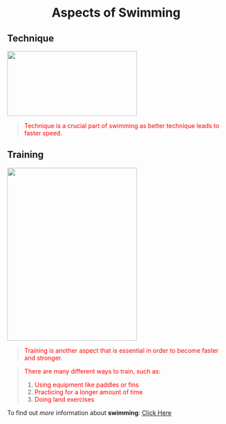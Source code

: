# <center> Aspects of Swimming </center>

## Technique
<img src="https://d32ydbgkw6ghe6.cloudfront.net/production/uploads/cover_images/dcb1c8ce2677774579e854d473897f11ec4c/i1080x475.jpg" width="300" height="150">

> <font color="red"> Technique is a crucial part of swimming as better technique leads to faster speed. </font>

## Training
<img src="http://cen.acs.org/content/dam/cen/94/31/09431-cover-openercxd.jpg" width="300" height="400">

> <font color="red"> Training is another aspect that is essential in order to become faster and stronger. </font>

> <font color="red"> There are many different ways to train, such as: </font>
> 1. <font color="red"> Using equipment like paddles or fins </font>
> 2. <font color="red"> Practicing for a longer amount of time </font>
> 3. <font color="red"> Doing land exercises </font>


To find out *more* information about **swimming**: [Click Here](https://en.wikipedia.org/wiki/Swimming)
